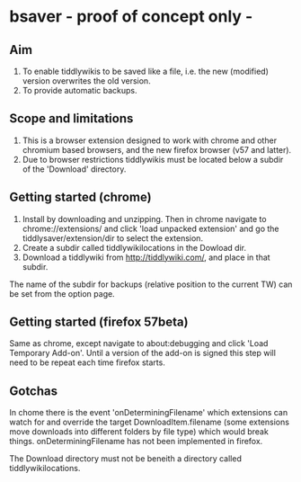 # bsaver - proof of concept only -

## Aim
1. To enable tiddlywikis to be saved like a file, i.e. the new (modified) version overwrites the old version.
2. To provide automatic backups.

## Scope and limitations
1. This is a browser extension designed to work with chrome and other chromium based browsers, and the new firefox browser (v57 and latter).
2. Due to browser restrictions tiddlywikis must be located below a subdir of the 'Download' directory.

## Getting started (chrome)
1. Install by downloading and unzipping. Then in chrome navigate to chrome://extensions/ and click 'load unpacked extension' and go the tiddlysaver/extension/dir to select the extension.
2. Create a subdir called tiddlywikilocations in the Dowload dir. 
3. Download a tiddlywiki from http://tiddlywiki.com/, and place in that subdir.

The name of the subdir for backups (relative position to the current TW) can be set from the option page.

## Getting started (firefox 57beta)
Same as chrome, except navigate to about:debugging and click 'Load Temporary Add-on'. Until a version of the add-on is signed this step will need to be repeat each time firefox starts.


## Gotchas
In chome there is the event 'onDeterminingFilename' which extensions can watch for and override the target DownloadItem.filename (some extensions move downloads into different folders by file type) which would break things. 
onDeterminingFilename has not been implemented in firefox.

The Download directory must not be beneith a directory called tiddlywikilocations.
